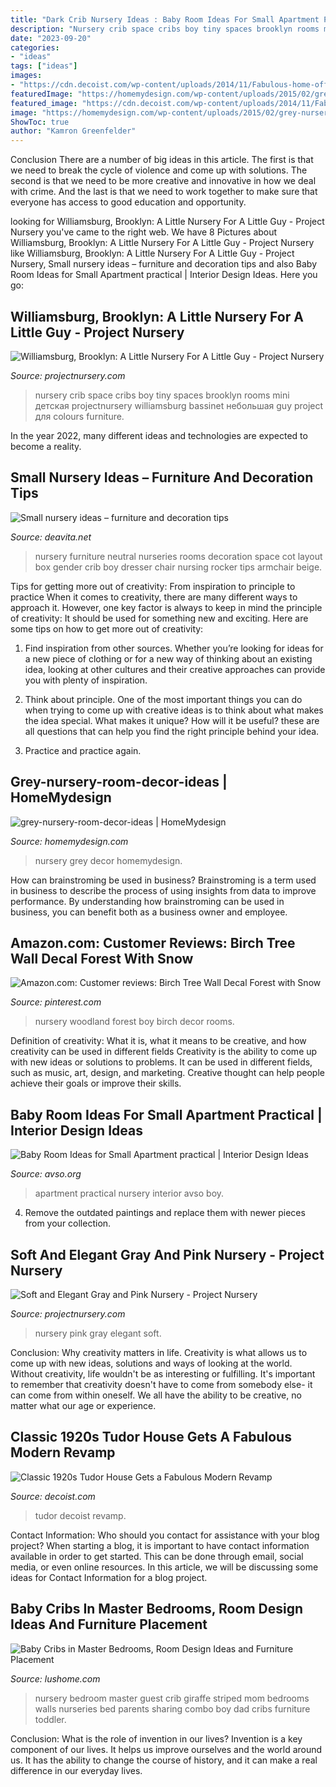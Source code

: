 ```yaml
---
title: "Dark Crib Nursery Ideas : Baby Room Ideas For Small Apartment Practical"
description: "Nursery crib space cribs boy tiny spaces brooklyn rooms mini детская projectnursery williamsburg bassinet небольшая guy project для colours furniture"
date: "2023-09-20"
categories:
- "ideas"
tags: ["ideas"]
images:
- "https://cdn.decoist.com/wp-content/uploads/2014/11/Fabulous-home-office-in-blue.jpg"
featuredImage: "https://homemydesign.com/wp-content/uploads/2015/02/grey-nursery-room-decor-ideas.jpg"
featured_image: "https://cdn.decoist.com/wp-content/uploads/2014/11/Fabulous-home-office-in-blue.jpg"
image: "https://homemydesign.com/wp-content/uploads/2015/02/grey-nursery-room-decor-ideas.jpg"
ShowToc: true
author: "Kamron Greenfelder"
---
```



Conclusion
There are a number of big ideas in this article. The first is that we need to break the cycle of violence and come up with solutions. The second is that we need to be more creative and innovative in how we deal with crime. And the last is that we need to work together to make sure that everyone has access to good education and opportunity.

	

		
looking for Williamsburg, Brooklyn: A Little Nursery For A Little Guy - Project Nursery you've came to the right web. We have 8 Pictures about Williamsburg, Brooklyn: A Little Nursery For A Little Guy - Project Nursery like Williamsburg, Brooklyn: A Little Nursery For A Little Guy - Project Nursery, Small nursery ideas – furniture and decoration tips and also Baby Room Ideas for Small Apartment practical | Interior Design Ideas. Here you go:
		
    
## Williamsburg, Brooklyn: A Little Nursery For A Little Guy - Project Nursery

<img loading=lazy src="https://projectnursery.com/wp-content/uploads/2012/11/IMG_7797.jpg" onerror="this.onerror=null;this.src='https://tse1.mm.bing.net/th?id=OIP.LkDT52jbcdxN9rgEK9VuUwHaLH&amp;pid=15.1';" alt="Williamsburg, Brooklyn: A Little Nursery For A Little Guy - Project Nursery">

_Source: projectnursery.com_

>nursery crib space cribs boy tiny spaces brooklyn rooms mini детская projectnursery williamsburg bassinet небольшая guy project для colours furniture. 

	

In the year 2022, many different ideas and technologies are expected to become a reality.

    
## Small Nursery Ideas – Furniture And Decoration Tips

<img loading=lazy src="https://deavita.net/wp-content/uploads/2015/05/small-nursery-room-furniture-ideas-armchair-baby-cot-neutral-colors-beige-white.jpg" onerror="this.onerror=null;this.src='https://tse2.mm.bing.net/th?id=OIP.o-QNzwGxqKyUu75mk4uF1AHaLF&amp;pid=15.1';" alt="Small nursery ideas – furniture and decoration tips">

_Source: deavita.net_

>nursery furniture neutral nurseries rooms decoration space cot layout box gender crib boy dresser chair nursing rocker tips armchair beige. 

	

Tips for getting more out of creativity: From inspiration to principle to practice
When it comes to creativity, there are many different ways to approach it. However, one key factor is always to keep in mind the principle of creativity: It should be used for something new and exciting. Here are some tips on how to get more out of creativity:
1. Find inspiration from other sources. Whether you’re looking for ideas for a new piece of clothing or for a new way of thinking about an existing idea, looking at other cultures and their creative approaches can provide you with plenty of inspiration.

2. Think about principle. One of the most important things you can do when trying to come up with creative ideas is to think about what makes the idea special. What makes it unique? How will it be useful? these are all questions that can help you find the right principle behind your idea.

3. Practice and practice again.

    
## Grey-nursery-room-decor-ideas | HomeMydesign

<img loading=lazy src="https://homemydesign.com/wp-content/uploads/2015/02/grey-nursery-room-decor-ideas.jpg" onerror="this.onerror=null;this.src='https://tse4.mm.bing.net/th?id=OIP.wAzMMN_ZUHiQO9qPK3bVaQHaLH&amp;pid=15.1';" alt="grey-nursery-room-decor-ideas | HomeMydesign">

_Source: homemydesign.com_

>nursery grey decor homemydesign. 

	

How can brainstroming be used in business?
Brainstroming is a term used in business to describe the process of using insights from data to improve performance. By understanding how brainstroming can be used in business, you can benefit both as a business owner and employee.

    
## Amazon.com: Customer Reviews: Birch Tree Wall Decal Forest With Snow

<img loading=lazy src="https://i.pinimg.com/736x/d0/fb/f8/d0fbf8b1c727ae5ce9945a7516b80c45.jpg" onerror="this.onerror=null;this.src='https://tse4.mm.bing.net/th?id=OIP.zAxKOoqwjOZwaI29DTKi_AHaHa&amp;pid=15.1';" alt="Amazon.com: Customer reviews: Birch Tree Wall Decal Forest with Snow">

_Source: pinterest.com_

>nursery woodland forest boy birch decor rooms. 

	

Definition of creativity: What it is, what it means to be creative, and how creativity can be used in different fields
Creativity is the ability to come up with new ideas or solutions to problems. It can be used in different fields, such as music, art, design, and marketing. Creative thought can help people achieve their goals or improve their skills.

    
## Baby Room Ideas For Small Apartment Practical | Interior Design Ideas

<img loading=lazy src="https://www.avso.org/wp-content/uploads/files/4/1/0/baby-room-ideas-for-small-apartment-practical-2-410.jpg" onerror="this.onerror=null;this.src='https://tse3.mm.bing.net/th?id=OIP.6loIDmhezAEPbf9vGj9vFwHaFL&amp;pid=15.1';" alt="Baby Room Ideas for Small Apartment practical | Interior Design Ideas">

_Source: avso.org_

>apartment practical nursery interior avso boy. 

	

4. Remove the outdated paintings and replace them with newer pieces from your collection. 

    
## Soft And Elegant Gray And Pink Nursery - Project Nursery

<img loading=lazy src="https://projectnursery.com/wp-content/uploads/2012/08/ADALYN-0002.jpg" onerror="this.onerror=null;this.src='https://tse3.mm.bing.net/th?id=OIP.neZeyw6Sdeuu6sRHFv7nAwHaLH&amp;pid=15.1';" alt="Soft and Elegant Gray and Pink Nursery - Project Nursery">

_Source: projectnursery.com_

>nursery pink gray elegant soft. 

	

Conclusion: Why creativity matters in life.
Creativity is what allows us to come up with new ideas, solutions and ways of looking at the world. Without creativity, life wouldn't be as interesting or fulfilling. It's important to remember that creativity doesn't have to come from somebody else- it can come from within oneself. We all have the ability to be creative, no matter what our age or experience.

    
## Classic 1920s Tudor House Gets A Fabulous Modern Revamp

<img loading=lazy src="https://cdn.decoist.com/wp-content/uploads/2014/11/Fabulous-home-office-in-blue.jpg" onerror="this.onerror=null;this.src='https://tse3.mm.bing.net/th?id=OIP.7rhlXwxkL_WtEeb_wJQN4QHaJL&amp;pid=15.1';" alt="Classic 1920s Tudor House Gets a Fabulous Modern Revamp">

_Source: decoist.com_

>tudor decoist revamp. 

	

Contact Information: Who should you contact for assistance with your blog project?
When starting a blog, it is important to have contact information available in order to get started. This can be done through email, social media, or even online resources. In this article, we will be discussing some ideas for Contact Information for a blog project.

    
## Baby Cribs In Master Bedrooms, Room Design Ideas And Furniture Placement

<img loading=lazy src="https://www.lushome.com/wp-content/uploads/2019/05/master-bedroom-design-baby-crib-7.jpg" onerror="this.onerror=null;this.src='https://tse4.mm.bing.net/th?id=OIP.6aLv6xCEXVSYzeK5WLkatQHaEm&amp;pid=15.1';" alt="Baby Cribs in Master Bedrooms, Room Design Ideas and Furniture Placement">

_Source: lushome.com_

>nursery bedroom master guest crib giraffe striped mom bedrooms walls nurseries bed parents sharing combo boy dad cribs furniture toddler. 

	

Conclusion: What is the role of invention in our lives?
Invention is a key component of our lives. It helps us improve ourselves and the world around us. It has the ability to change the course of history, and it can make a real difference in our everyday lives.

